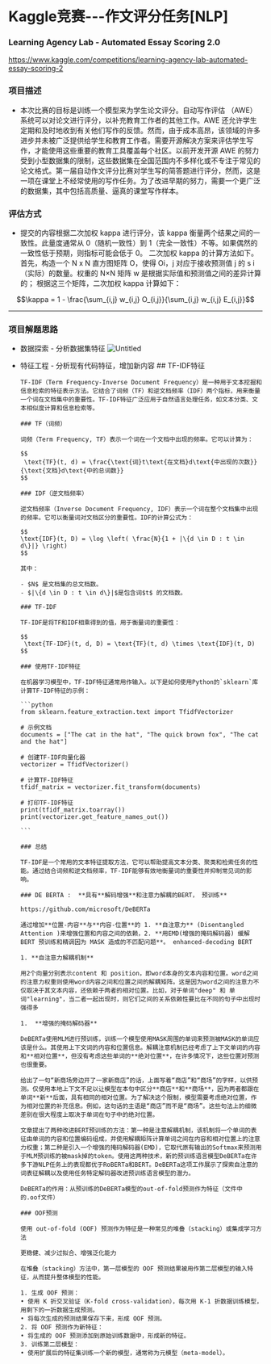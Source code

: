 # Kaggle竞赛---作文评分任务[NLP]
### Learning Agency Lab - Automated Essay Scoring 2.0
https://www.kaggle.com/competitions/learning-agency-lab-automated-essay-scoring-2

### 项目描述
* 本次比赛的目标是训练一个模型来为学生论文评分。自动写作评估 （AWE） 系统可以对论文进行评分，以补充教育工作者的其他工作。AWE 还允许学生定期和及时地收到有关他们写作的反馈。然而，由于成本高昂，该领域的许多进步并未被广泛提供给学生和教育工作者。需要开源解决方案来评估学生写作，才能使用这些重要的教育工具覆盖每个社区。以前开发开源 AWE 的努力受到小型数据集的限制，这些数据集在全国范围内不多样化或不专注于常见的论文格式。第一届自动作文评分比赛对学生写的简答题进行评分，然而，这是一项在课堂上不经常使用的写作任务。为了改进早期的努力，需要一个更广泛的数据集，其中包括高质量、逼真的课堂写作样本。

### 评估方式
* 提交的内容根据二次加权 kappa 进行评分，该 kappa 衡量两个结果之间的一致性。此量度通常从 0（随机一致性）到 1（完全一致性）不等。如果偶然的一致性低于预期，则指标可能会低于 0。 二次加权 kappa 的计算方法如下。首先，构造一个 N x N 直方图矩阵 O，使得 Oi，j 对应于接收预测值 j 的 s i（实际）的数量。权重的 N×N 矩阵 w 是根据实际值和预测值之间的差异计算的；
根据这三个矩阵，二次加权 kappa 计算如下：
```math
\kappa = 1 - \frac{\sum_{i,j} w_{i,j} O_{i,j}}{\sum_{i,j} w_{i,j} E_{i,j}}
```
****

### 项目解题思路

* 数据探索 - 分析数据集特征
  ![Untitled](https://prod-files-secure.s3.us-west-2.amazonaws.com/69a75531-26f7-466f-899c-560248eb5ce7/335d53a1-00c4-4811-8381-be48665cf970/Untitled.png)
* 特征工程 - 分析现有代码特征，增加新内容
        ## TF-IDF特征
      
      TF-IDF（Term Frequency-Inverse Document Frequency）是一种用于文本挖掘和信息检索的特征表示方法。它结合了词频（TF）和逆文档频率（IDF）两个指标，用来衡量一个词在文档集中的重要性。TF-IDF特征广泛应用于自然语言处理任务，如文本分类、文本相似度计算和信息检索等。
      
      ### TF（词频）
      
      词频（Term Frequency, TF）表示一个词在一个文档中出现的频率。它可以计算为：
      
      $$
       \text{TF}(t, d) = \frac{\text{词}t\text{在文档}d\text{中出现的次数}}{\text{文档}d\text{中的总词数}}
      $$
      
      ### IDF（逆文档频率）
      
      逆文档频率（Inverse Document Frequency, IDF）表示一个词在整个文档集中出现的频率。它可以衡量词对文档区分的重要性。IDF的计算公式为：
      
      $$
      \text{IDF}(t, D) = \log \left( \frac{N}{1 + |\{d \in D : t \in d\}|} \right)
      $$
      
      其中：
      
      - $N$ 是文档集的总文档数。
      - $|\{d \in D : t \in d\}|$是包含词$t$ 的文档数。
      
      ### TF-IDF
      
      TF-IDF是将TF和IDF相乘得到的值，用于衡量词的重要性：
      
      $$
       \text{TF-IDF}(t, d, D) = \text{TF}(t, d) \times \text{IDF}(t, D)
      $$
      
      ### 使用TF-IDF特征
      
      在机器学习模型中，TF-IDF特征通常用作输入。以下是如何使用Python的`sklearn`库计算TF-IDF特征的示例：
      
      ```python
      from sklearn.feature_extraction.text import TfidfVectorizer
      
      # 示例文档
      documents = ["The cat in the hat", "The quick brown fox", "The cat and the hat"]
      
      # 创建TF-IDF向量化器
      vectorizer = TfidfVectorizer()
      
      # 计算TF-IDF特征
      tfidf_matrix = vectorizer.fit_transform(documents)
      
      # 打印TF-IDF特征
      print(tfidf_matrix.toarray())
      print(vectorizer.get_feature_names_out())
      
      ```
      
      ### 总结
      
      TF-IDF是一个常用的文本特征提取方法，它可以帮助提高文本分类、聚类和检索任务的性能。通过结合词频和逆文档频率，TF-IDF能够有效地衡量词的重要性并抑制常见词的影响。
      
      ### DE BERTA :  **具有**解码增强**和注意力解耦的BERT， 预训练**
      
      https://github.com/microsoft/DeBERTa
      
      通过增加**位置-内容**与**内容-位置**的 1. **自注意力** (Disentangled Attention )来增强位置和内容之间的依赖，2. **用EMD(增强的掩码解码器) 缓解 BERT 预训练和精调因为 MASK 造成的不匹配问题**。 enhanced-decoding BERT
      
      1. **自注意力解耦机制**
      
      用2个向量分别表示content 和 position，即word本身的文本内容和位置。word之间的注意力权重则使用word内容之间和位置之间的解耦矩阵。这是因为word之间的注意力不仅取决于其文本内容，还依赖于两者的相对位置。比如，对于单词"deep" 和 单词"learning"，当二者一起出现时，则它们之间的关系依赖性要比在不同的句子中出现时强得多
      
      1.  **增强的掩码解码器**
      
      DeBERTa使用MLM进行预训练，训练一个模型使用MASK周围的单词来预测被MASK的单词应该是什么。其使用上下文词的内容和位置信息。解耦注意机制已经考虑了上下文单词的内容和**相对位置**，但没有考虑这些单词的**绝对位置**，在许多情况下，这些位置对预测也很重要。
      
      给出了一句“新商场旁边开了一家新商店”的话，上面写着“商店”和“商场”的字样，以供预测。仅使用本地上下文不足以让模型在本句中区分**商店**和**商场**，因为两者都跟在单词**新**后面，具有相同的相对位置。为了解决这个限制，模型需要考虑绝对位置，作为相对位置的补充信息。例如，这句话的主语是“商店”而不是“商场”。这些句法上的细微差别在很大程度上取决于单词在句子中的绝对位置。
      
      文章提出了两种改进BERT预训练的方法：第一种是注意解耦机制，该机制将一个单词的表征由单词的内容和位置编码组成，并使用解耦矩阵计算单词之间在内容和相对位置上的注意力权重；第二种是引入一个增强的掩码解码器(EMD)，它取代原有输出的Softmax来预测用于MLM预训练的被mask掉的token。使用这两种技术，新的预训练语言模型DeBERTa在许多下游NLP任务上的表现都优于RoBERTa和BERT。DeBERTa这项工作展示了探索自注意的词表征解耦以及使用任务特定解码器改进预训练语言模型的潜力。
      
      DeBERTa的作用：从预训练的DeBERTa模型的out-of-fold预测作为特征（文件中的.oof文件）
      
      ### OOF预测
      
      使用 out-of-fold (OOF) 预测作为特征是一种常见的堆叠（stacking）或集成学习方法
      
      更稳健、减少过拟合、增强泛化能力
      
      在堆叠（stacking）方法中，第一层模型的 OOF 预测结果被用作第二层模型的输入特征，从而提升整体模型的性能。
      
      1. 生成 OOF 预测：
      •	使用 K 折交叉验证（K-fold cross-validation），每次用 K-1 折数据训练模型，用剩下的一折数据生成预测。
      •	将每次生成的预测结果保存下来，形成 OOF 预测。
      2. 将 OOF 预测作为新特征：
      •	将生成的 OOF 预测添加到原始训练数据中，形成新的特征。
      3. 训练第二层模型：
      •	使用扩展后的特征集训练一个新的模型，通常称为元模型（meta-model）。
